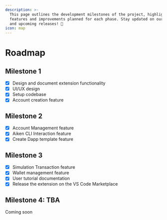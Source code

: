 ```yaml
---
description: >-
  This page outlines the development milestones of the project, highlighting key
  features and improvements planned for each phase. Stay updated on our progress
  and upcoming releases! 🚀
icon: map
---
```


# Roadmap

## Milestone 1 <a href="#phase-0-build-the-foundation-and-community-q2" id="phase-0-build-the-foundation-and-community-q2"></a>

* [x] Design and document extension functionality
* [x] UI/UX design
* [x] Setup codebase
* [x] Account creation feature

## Milestone 2 <a href="#phase-1-redacted-launch-q3" id="phase-1-redacted-launch-q3"></a>

* [x] Account Management feature
* [x] Aiken CLI Interaction feature
* [x] Create Dapp template feature

## Milestone 3 <a href="#phase-2-tba-q4" id="phase-2-tba-q4"></a>

* [x] Simulation Transaction feature
* [x] Wallet management feature
* [x] User tutorial documentation
* [x] Release the extension on the VS Code Marketplace

## Milestone 4: TBA <a href="#phase-2-tba-q4" id="phase-2-tba-q4"></a>

Coming soon
